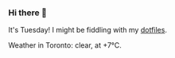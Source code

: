 ### Hi there :wave:

It's Tuesday! I might be fiddling with my [dotfiles](https://github.com/bewuethr/dotfiles).

Weather in Toronto: clear, at +7°C.
